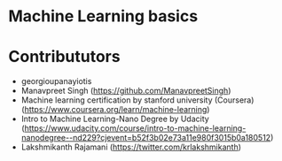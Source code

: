 # Machine Learning basics

# Contribututors
- georgioupanayiotis
- Manavpreet Singh (https://github.com/ManavpreetSingh)
- Machine learning certification by stanford university (Coursera) (https://www.coursera.org/learn/machine-learning)
- Intro to Machine Learning-Nano Degree by Udacity (https://www.udacity.com/course/intro-to-machine-learning-nanodegree--nd229?cjevent=b52f3b02e73a11e980f3015b0a180512)
- Lakshmikanth Rajamani (https://twitter.com/krlakshmikanth)
